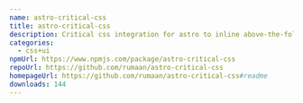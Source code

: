 ```yaml
---
name: astro-critical-css
title: astro-critical-css
description: Critical css integration for astro to inline above-the-fold css into HTML
categories:
  - css+ui
npmUrl: https://www.npmjs.com/package/astro-critical-css
repoUrl: https://github.com/rumaan/astro-critical-css
homepageUrl: https://github.com/rumaan/astro-critical-css#readme
downloads: 144
---
```

